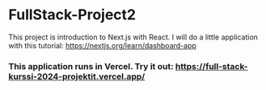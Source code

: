 # FullStack-Project2

This project is introduction to Next.js with React. I will do a little application with this tutorial: https://nextjs.org/learn/dashboard-app

### This application runs in Vercel. Try it out: https://full-stack-kurssi-2024-projektit.vercel.app/
